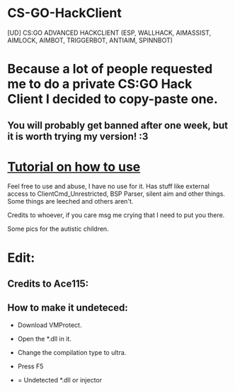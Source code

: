 # CS-GO-HackClient
[UD] CS:GO ADVANCED HACKCLIENT (ESP, WALLHACK, AIMASSIST, AIMLOCK, AIMBOT, TRIGGERBOT, ANTIAIM, SPINNBOT)


# Because a lot of people requested me to do a private CS:GO Hack Client I decided to copy-paste one.
## You will probably get banned after one week, but it is worth trying my version! :3

# [Tutorial on how to use](https://www.youtube.com/watch?v=YA-Sd1viLtQ)

Feel free to use and abuse, I have no use for it.
Has stuff like external access to ClientCmd_Unrestricted, BSP Parser, silent aim and other things. Some things are leeched and others aren't. 

Credits to whoever, if you care msg me crying that I need to put you there.

Some pics for the autistic children.


# Edit:

## Credits to A￱￲￳c￱￲￳￴￵￶￷e￱￲￳￴￵115:

## How to make it undeteced:

- Download VMProtect.

- Open the *.dll in it.

- Change the compilation type to ultra.

- Press F5

- = Undetected *.dll or injector

